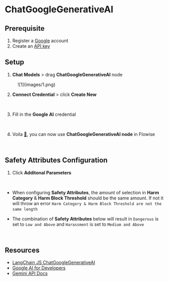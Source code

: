 # ChatGoogleGenerativeAI

## Prerequisite

1. Register a [Google](https://accounts.google.com/InteractiveLogin) account
2. Create an [API key](https://aistudio.google.com/app/apikey)

## Setup

1. **Chat Models** > drag **ChatGoogleGenerativeAI** node

<figure>![1](images/1.png)</figure>

2. **Connect Credential** > click **Create New**

<figure><img src="../../../.gitbook/assets/google_ai/2.png" alt="" width="278"><figcaption></figcaption></figure>

3. Fill in the **Google AI** credential

<figure><img src="../../../.gitbook/assets/google_ai/3.png" alt="" width="563"><figcaption></figcaption></figure>

4. Voila [🎉](https://emojipedia.org/party-popper/), you can now use **ChatGoogleGenerativeAI node** in Flowise

<figure><img src="../../../.gitbook/assets/google_ai/4.png" alt=""><figcaption></figcaption></figure>

## Safety Attributes Configuration

1. Click **Additonal Parameters**

<figure><img src="../../../.gitbook/assets/google_ai/5.png" alt="" width="563"><figcaption></figcaption></figure>

* When configuring **Safety Attributes**, the amount of selection in **Harm Category** & **Harm Block Threshold** should be the same amount. If not it will throw an error `Harm Category & Harm Block Threshold are not the same length`

* The combination of **Safety Attributes** below will result in `Dangerous` is set to `Low and Above` and `Harassment` is set to `Medium and Above`

<figure><img src="../../../.gitbook/assets/google_ai/6.png" alt="" width="563"><figcaption></figcaption></figure>

## Resources

* [LangChain JS ChatGoogleGenerativeAI](https://js.langchain.com/docs/integrations/chat/google_generativeai)
* [Google AI for Developers](https://ai.google.dev/)
* [Gemini API Docs](https://ai.google.dev/docs)